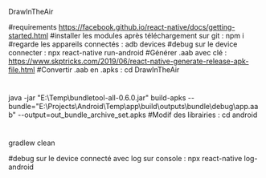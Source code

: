 DrawInTheAir

#requirements
https://facebook.github.io/react-native/docs/getting-started.html
#installer les modules après téléchargement sur git :
npm i
#regarde les appareils connectés :
adb devices
#debug sur le device connecter :
npx react-native run-android
#Générer .aab avec clé :
https://www.skptricks.com/2019/06/react-native-generate-release-apk-file.html
#Convertir .aab en .apks :
 cd DrawInTheAir 
# 
 java -jar "E:\Temp\bundletool-all-0.6.0.jar" build-apks --bundle="E:\Projects\Android\Temp\app\build\outputs\bundle\debug\app.aab" --output=out_bundle_archive_set.apks
#Modif des librairies :
 cd android 
# 
gradlew clean

#debug sur le device connecté avec log sur console : 
npx react-native log-android
